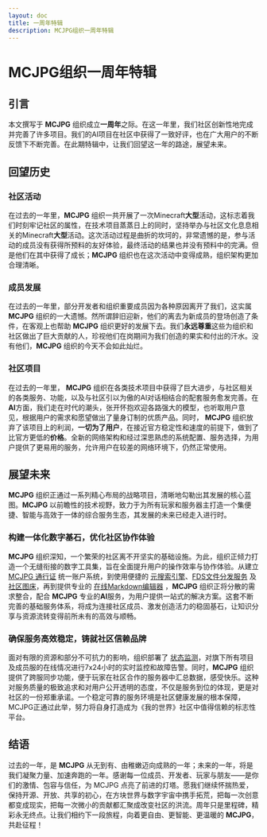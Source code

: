```yaml
---
layout: doc
title: 一周年特辑
description: MCJPG组织一周年特辑
---
```

# MCJPG组织一周年特辑

## 引言

本文撰写于 **MCJPG** 组织成立**一周年**之际。在这一年里，我们社区创新性地完成并完善了许多项目。我们的AI项目在社区中获得了一致好评，也在广大用户的不断反馈下不断完善。在此期特辑中，让我们回望这一年的路途，展望未来。

## 回望历史

### 社区活动

在过去的一年里，**MCJPG** 组织一共开展了一次Minecraft**大型**活动，这标志着我们时刻牢记社区的属性，在技术项目蒸蒸日上的同时，坚持举办与社区文化息息相关的Minecraft**大型**活动。这次活动过程是曲折的坎坷的，非常遗憾的是，参与活动的成员没有获得所预料的友好体验，最终活动的结果也并没有预料中的完满。但是他们在其中获得了成长；**MCJPG** 组织也在这次活动中变得成熟，组织架构更加合理清晰。

### 成员发展

在过去的一年里，部分开发者和组织重要成员因为各种原因离开了我们，这实属 **MCJPG** 组织的一大遗憾。然所谓辞旧迎新，他们的离去为新成员的登场创造了条件，在客观上也帮助 **MCJPG** 组织更好的发展下去。我们**永远尊重**这些为组织和社区做出了巨大贡献的人，珍视他们在岗期间为我们创造的果实和付出的汗水。没有他们，**MCJPG** 组织的今天不会如此灿烂。

### 社区项目

在过去的一年里， **MCJPG** 组织在各类技术项目中获得了巨大进步，与社区相关的各类服务、功能，以及与社区引以为傲的AI对话相结合的配套服务愈发完善。在**AI**方面，我们走在时代的潮头，张开怀抱欢迎各路强大的模型，也听取用户意见，根据用户的需求和愿望做出了量身订制的优质产品。同时， **MCJPG** 组织放弃了该项目上的利润，**一切为了用户**，在接近官方稳定性和速度的前提下，做到了比官方更低的**价格**。全新的网络架构和经过深思熟虑的系统配置、服务选择，为用户提供了更易用的服务，允许用户在较差的网络环境下，仍然正常使用。

## 展望未来

**MCJPG** 组织正通过一系列精心布局的战略项目，清晰地勾勒出其发展的核心蓝图。**MCJPG** 以前瞻性的技术视野，致力于为所有玩家和服务器主打造一个集便捷、智能与高效于一体的综合服务生态，其发展的未来已经走入进行时。

### 构建一体化数字基石，优化社区协作体验

**MCJPG** 组织深知，一个繁荣的社区离不开坚实的基础设施。为此，组织正倾力打造一个无缝衔接的数字工具集，旨在全面提升用户的操作效率与协作体验。从建立 [MCJPG 通行证](https://sso.mcjpg.org) 统一账户系统，到使用便捷的 [元搜索引擎](https://search.mcjpg.org)、[FDS文件分发服务](https://fds.mcjpg.org) 及 [社区图床](https://image.mcjpg.org)，再到提供专业的 [在线Markdown编辑器](https://editor.mcjpg.org) ，**MCJPG** 组织正将分散的需求整合，配合 **MCJPG** 专业的**AI**服务，为用户提供一站式的解决方案。这套不断完善的基础服务体系，将成为连接社区成员、激发创造活力的稳固基石，让知识分享与资源流转变得前所未有的高效与顺畅​。

### 确保服务高效稳定，铸就社区信赖品牌

面对有限的资源和部分不可抗力的影响，组织部署了 [状态监测](https://status.mcjpg.org)，对旗下所有项目及成员服的在线情况进行7x24小时的实时监控和故障告警。同时，**MCJPG** 组织提供了跨服同步功能，便于玩家在社区合作的服务器中汇总数据，感受快乐。这种对服务质量的极致追求和对用户公开透明的态度，不仅是服务到位的体现，更是对社区的一份郑重承诺。一个稳定可靠的服务环境是社区健康发展的根本保障，MCJPG正通过此举，努力将自身打造成为《我的世界》社区中值得信赖的标志性平台。

## 结语

过去的一年，是 **MCJPG** 从无到有、由稚嫩迈向成熟的一年；未来的一年，将是我们凝聚力量、加速奔跑的一年。感谢每一位成员、开发者、玩家与朋友——是你们的激情、包容与信任，为 MCJPG 点亮了前进的灯塔。愿我们继续怀揣热爱，保持开源、开放、共享的初心，在方块世界与数字宇宙中携手拓荒，把每一次创意都变成现实，把每一次微小的贡献都汇聚成改变社区的洪流。周年只是里程碑，精彩永无终点。让我们相约下一段旅程，向着更自由、更智能、更温暖的 **MCJPG**，共赴征程！
